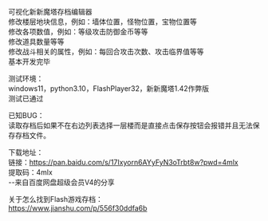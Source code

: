 可视化新新魔塔存档编辑器  
修改楼层地块信息，例如：墙体位置，怪物位置，宝物位置等  
修改各项数值，例如：等级攻击防御金币等等  
修改道具数量等等  
修改战斗相关的属性，例如：每回合攻击次数、攻击临界值等等  
基本开发完毕  

测试环境：  
windows11，python3.10，FlashPlayer32，新新魔塔1.42作弊版  
测试已通过

已知BUG：  
读取存档后如果不在右边列表选择一层楼而是直接点击保存按钮会报错并且无法保存存档文件。
  
下载地址：  
链接：https://pan.baidu.com/s/17Ixyorn6AYyFyN3oTrbt8w?pwd=4mlx   
提取码：4mlx   
--来自百度网盘超级会员V4的分享  

关于怎么找到Flash游戏存档：  
https://www.jianshu.com/p/556f30ddfa6b